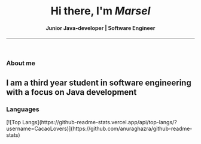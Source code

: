 <header align="center">
    <h1 >Hi there, I'm <i>Marsel</i></h1>
    <h4>Junior Java-developer | Software Engineer</h4>
    <hr/>
</header>
<h3>About me</h3>
<h2>I am a third year student in software engineering with a focus on Java development</h2>
<h3>Languages</h3>
[![Top Langs](https://github-readme-stats.vercel.app/api/top-langs/?username=CacaoLovers)](https://github.com/anuraghazra/github-readme-stats)


